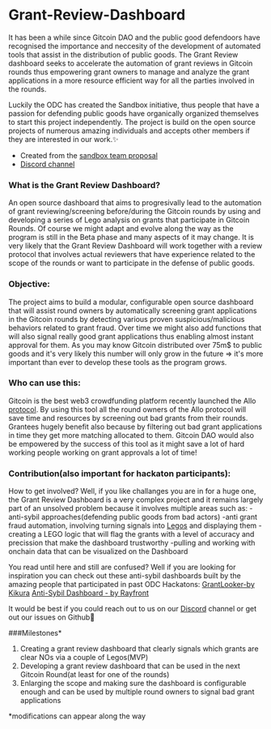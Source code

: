 # Grant-Review-Dashboard

It has been a while since Gitcoin DAO and the public good defendoors have recognised the importance and neccesity of the development of automated tools that assist in the distribution of public goods. The Grant Review dashboard seeks to accelerate the automation of grant reviews in Gitcoin rounds thus empowering grant owners to manage and analyze the grant applications in a more resource efficient way for all the parties involved in the rounds. 

Luckily the ODC has created the Sandbox initiative, thus people that have a passion for defending public goods have organically organized themselves to start this project independently. The project is build on the open source projects of numerous amazing individuals and accepts other members if they are interested in our work.✨ 

- Created from the [sandbox team proposal](https://forum.opendatacommunity.org/t/sandbox-team-proposal/30/2)
- [Discord channel](https://discord.com/channels/1037443230993743902/1087749094207930389)

### What is the Grant Review Dashboard?  

An open source dashboard that aims to progresivally lead to the automation of grant reviewing/screening before/during the Gitcoin rounds by using and developing a series of Lego analysis on grants that participate in Gitcoin Rounds. Of course we might adapt and evolve along the way as the program is still in the Beta phase and many aspects of it may change. It is very likely that the Grant Review Dashboard will work together with a review protocol that involves actual reviewers that have experience related to the scope of the rounds or want to participate in the defense of public goods.

### Objective:  

The project aims to build a modular, configurable open source dashboard that will assist round owners by automatically screening grant applications in the Gitcoin rounds by detecting various proven suspicious/malicious behaviors related to grant fraud. Over time we might also add functions that will also signal really good grant applications thus enabling almost instant approval for them. As you may know Gitcoin distributed over 75m$ to public goods and it's very likely this number will only grow in the future => it's more important than ever to develop these tools as the program grows.

### Who can use this:  

Gitcoin is the best web3 crowdfunding platform recently launched the Allo [protocol](https://docs.allo.gitcoin.co/getting-started/introduction). By using this tool all the round owners of the Allo protocol will save time and resources by screening out bad grants from their rounds. Grantees hugely benefit also because by filtering out bad grant applications in time they get more matching allocated to them. Gitcoin DAO would also be empowered by the success of this tool as it might save a lot of hard working people working on grant approvals a lot of time!


### Contribution(also important for hackaton participants):  

How to get involved? Well, if you like challanges you are in for a huge one, the Grant Review Dashboard is a very complex project and it remains largely part of an unsolved problem because it involves multiple areas such as: 
-anti-sybil approaches(defending public goods from bad actors)
-anti grant fraud automation, involving turning signals into [Legos](https://gov.gitcoin.co/t/public-goods-legos-roadmap/12546) and displaying them
-creating a LEGO logic that will flag the grants with a level of accuracy and precission that make the dashboard trustworthy
-pulling and working with onchain data that can be visualized on the Dashboard

You read until here and still are confused? Well if you are looking for inspiration you can check out these anti-sybil dashboards built by the amazing people that participated in past ODC Hackatons:
[GrantLooker-by Kikura](https://www.grantlooker.xyz/projects)
[Anti-Sybil Dashboard - by Rayfront](https://dashboard-e9cf.vercel.app/)

It would be best if you could reach out to us on our [Discord](https://discord.gg/bUBExSASBw) channel or get out our issues on Github🙂

###Milestones*

1. Creating a grant review dashboard that clearly signals which grants are clear NOs via a couple of Legos(MVP)
2. Developing a grant review dashboard that can be used in the next Gitcoin Round(at least for one of the rounds)
3. Enlarging the scope and making sure the dashboard is configurable enough and can be used by multiple round owners to signal bad grant applications

*modifications can appear along the way 
